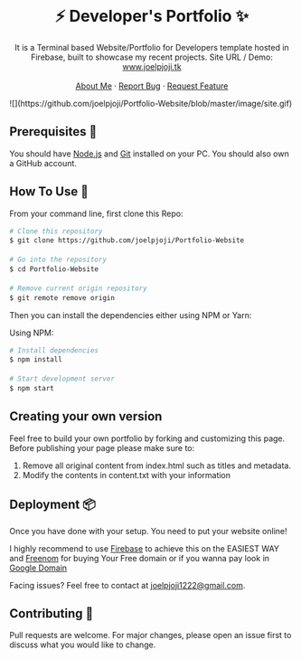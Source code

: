 <br />
<p align="center">
  <h1 align="center">⚡️ Developer's Portfolio ✨</h1>

  <p align="center">
    It is a Terminal based Website/Portfolio for Developers template hosted in Firebase, built to showcase my recent projects. Site URL / Demo: 
    <a href="https://www.joelpjoji.tk">www.joelpjoji.tk</a>
    <br />
   <br />
    <a href="https:/www.joelpjoji.tk">About Me</a>
    ·
    <a href="https://github.com/joelpjoji/Portfolio-Website/issues">Report Bug</a>
    ·
    <a href="https://github.com/joelpjoji/Portfolio-Website/issues">Request Feature</a>
  </p>
</p>
![](https://github.com/joelpjoji/Portfolio-Website/blob/master/image/site.gif)

## Prerequisites 🍪

You should have [Node.js](https://nodejs.org/en/) and [Git](https://git-scm.com/) installed on your PC. You should also own a GitHub account.

## How To Use 🔧

From your command line, first clone this Repo:

```bash
# Clone this repository
$ git clone https://github.com/joelpjoji/Portfolio-Website

# Go into the repository
$ cd Portfolio-Website

# Remove current origin repository
$ git remote remove origin
```

Then you can install the dependencies either using NPM or Yarn:

Using NPM:

```bash
# Install dependencies
$ npm install

# Start development server
$ npm start
```
## Creating your own version

Feel free to build your own portfolio by forking and customizing this page.
Before publishing your page please make sure to:

1. Remove all original content from index.html such as titles and metadata.
2. Modify the contents in content.txt with your information


## Deployment 📦

Once you have done with your setup. You need to put your website online!

I highly recommend to use [Firebase](https://firebase.google.com/) to achieve this on the EASIEST WAY and [Freenom](https://www.freenom.com/en/index.html?lang=en) for buying Your Free domain or if you wanna pay look in [Google Domain](https://domains.google/intl/en_in/?gclsrc=ds&gclsrc=ds)

Facing issues? Feel free to contact at joelpjoji1222@gmail.com.

## Contributing 🙌

Pull requests are welcome. For major changes, please open an issue first to discuss what you would like to change.
